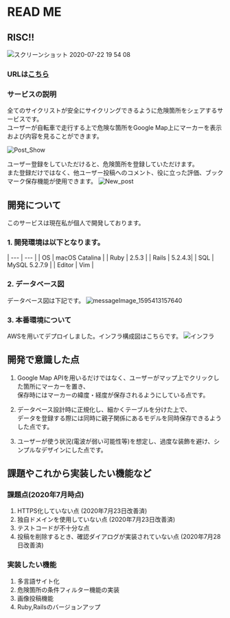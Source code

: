 # READ ME

## RISC!!  

![スクリーンショット 2020-07-22 19 54 08](https://user-images.githubusercontent.com/58941838/88168272-25ff5b80-cc55-11ea-9300-95aba297d201.png)

### URLは[こちら](hhttps://www.risc.website/ )

### サービスの説明  
全てのサイクリストが安全にサイクリングできるように危険箇所をシェアするサービスです。  
ユーザーが自転車で走行する上で危険な箇所をGoogle Map上にマーカーを表示および内容を見ることができます。</br>

![Post_Show](https://user-images.githubusercontent.com/58941838/88167260-8097b800-cc53-11ea-9570-dc279ee7092c.gif)

ユーザー登録をしていただけると、危険箇所を登録していただけます。</br>
また登録だけではなく、他ユーザー投稿へのコメント、役に立った評価、ブックマーク保存機能が使用できます。
![New_post](https://user-images.githubusercontent.com/58941838/88168150-f81a1700-cc54-11ea-8662-cee95392379d.gif)  


## 開発について  
このサービスは現在私が個人で開発しております。  
### 1. 開発環境は以下となります。</br>
  
  | --- | --- |
  | OS | macOS Catalina |
  | Ruby | 2.5.3 |
  | Rails | 5.2.4.3|
  | SQL | MySQL 5.2.7.9 |
  | Editor | Vim |

### 2. データベース図  
データベース図は下記です。
![messageImage_1595413157640](https://user-images.githubusercontent.com/58941838/88165664-036b4380-cc51-11ea-98b0-9908d273161a.jpg)  

### 3. 本番環境について  
AWSを用いてデプロイしました。インフラ構成図はこちらです。
![インフラ](https://user-images.githubusercontent.com/58941838/88173590-cbb6c880-cc5d-11ea-9fd2-d19d24cb94da.png)  

## 開発で意識した点
1. Google Map APIを用いるだけではなく、ユーザーがマップ上でクリックした箇所にマーカーを置き、  
保存時にはマーカーの緯度・経度が保存されるようにしている点です。

2. データベース設計時に正規化し、細かくテーブルを分けた上で、  
データを登録する際には同時に親子関係にあるモデルを同時保存できるようした点です。

3. ユーザーが使う状況(電波が弱い可能性等)を想定し、過度な装飾を避け、シンプルなデザインにした点です。

## 課題やこれから実装したい機能など  
### 課題点(2020年7月時点)  
1. HTTPS化していない点  (2020年7月23日改善済)
2. 独自ドメインを使用していない点 (2020年7月23日改善済)
3. テストコードが不十分な点  
4. 投稿を削除するとき、確認ダイアログが実装されていない点 (2020年7月28日改善済)
### 実装したい機能  
1. 多言語サイト化
2. 危険箇所の条件フィルター機能の実装
3. 画像投稿機能  
4. Ruby,Railsのバージョンアップ
